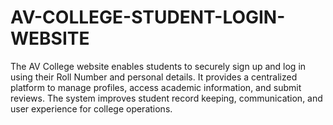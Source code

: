 # AV-COLLEGE-STUDENT-LOGIN-WEBSITE
The AV College website enables students to securely sign up and log in using their Roll Number and personal details. It provides a centralized platform to manage profiles, access academic information, and submit reviews. The system improves student record keeping, communication, and user experience for college operations.
